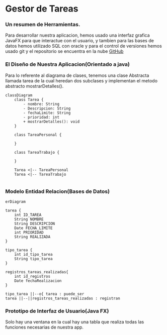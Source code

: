 # Gestor de Tareas
### Un resumen de Herramientas.

Para desarrollar nuestra aplicacion, hemos usado una interfaz grafica JavaFX para que interactue con el usuario, y tambien para las bases de datos hemos utilizado SQL con oracle y para el control de versiones hemos usado git y el repositorio se encuentra en la nube [GitHub](https://github.com/rifi45/Gestor-Tareas)

### El Diseño de Nuestra Aplicacion(Orientado a java)
Para lo referente al diagrama de clases, tenemos una clase Abstracta llamada tarea de la cual heredan dos subclases y implementan el metodo abstracto mostrarDetalles().
```mermaid
classDiagram
    class Tarea {
        - nombre: String
        - Descripcion: String
        - fechaLimite: String
        - prioridad: int
        + mostrarDetalles(): void
    }

    class TareaPersonal {
       
    }

    class TareaTrabajo {
        
    }

    Tarea <|-- TareaPersonal
    Tarea <|-- TareaTrabajo


```
### Modelo Entidad Relacion(Bases de Datos)
```mermaid
erDiagram

tarea {
    int ID_TAREA
    String NOMBRE
    String DESCRIPCION
    Date FECHA_LIMITE
    int PRIORIDAD
    String REALIZADA
}

tipo_tarea {
    int id_tipo_tarea
    String tipo_tarea
}

registros_tareas_realizadas{
    int id_registros
    Date fechaRealizacion
}

tipo_tarea ||--o{ tarea : puede_ser
tarea ||--||registros_tareas_realizadas : registran
```
### Prototipo de Interfaz de Usuario(Java FX)

Solo hay una ventana en la cual hay una tabla que realiza todas las funciones necesarias de nuestra app.
